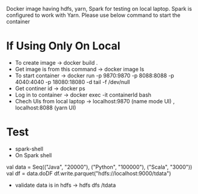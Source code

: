Docker image having hdfs, yarn, Spark for testing on local laptop. 
Spark is configured to work with Yarn.
Please use below command to start the container 

If Using Only On Local
========================
- To create image -> docker build . 
- Get image is from this command -> docker image ls 
- To start container -> docker run -p 9870:9870  -p 8088:8088  -p 4040:4040 -p 18080:18080  -d  <imageId>    tail -f /dev/null
- Get continer id -> docker ps 
- Log in to container -> docker exec -it containerId bash 
- Chech UIs from local laptop ->  localhost:9870 (name mode UI) , localhost:8088 (yarn UI) 

Test 
====
- spark-shell
- On Spark shell

val data = Seq(("Java", "20000"), ("Python", "100000"), ("Scala", "3000"))
val df = data.doDF
df.write.parquet("hdfs://localhost:9000/tdata") 

- validate data is in hdfs -> hdfs dfs /tdata

